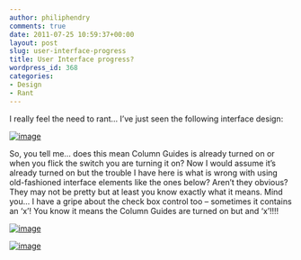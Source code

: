 ```yaml
---
author: philiphendry
comments: true
date: 2011-07-25 10:59:37+00:00
layout: post
slug: user-interface-progress
title: User Interface progress?
wordpress_id: 368
categories:
- Design
- Rant
---
```


I really feel the need to rant… I’ve just seen the following interface design:

 

[![image](http://philiphendry.files.wordpress.com/2011/07/image_thumb.png)](http://philiphendry.files.wordpress.com/2011/07/image.png)

 

So, you tell me… does this mean Column Guides is already turned on or when you flick the switch you are turning it on? Now I would assume it’s already turned on but the trouble I have here is what is wrong with using old-fashioned interface elements like the ones below? Aren’t they obvious? They may not be pretty but at least you know exactly what it means. Mind you… I have a gripe about the check box control too – sometimes it contains an ‘x’! You know it means the Column Guides are turned on but and ‘x’!!!!

   

[![image](http://philiphendry.files.wordpress.com/2011/07/image_thumb1.png)](http://philiphendry.files.wordpress.com/2011/07/image1.png)

 

[![image](http://philiphendry.files.wordpress.com/2011/07/image_thumb2.png)](http://philiphendry.files.wordpress.com/2011/07/image2.png)
